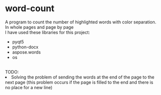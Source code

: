 # word-count
A program to count the number of highlighted words with color separation. In whole pages and page by page
<br>
I have used these libraries for this project:
- pyqt5
- python-docx
- aspose.words
- os
<br>
TODO:
<br>
<li> Solving the problem of sending the words at the end of the page to the next page (this problem occurs if the page is filled to the end and there is no place for a new line) </li>
